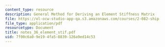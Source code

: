 ```yaml
---
content_type: resource
description: General Method for Deriving an Element Stiffness Matrix
file: https://ol-ocw-studio-app-qa.s3.amazonaws.com/courses/2-082-ship-structural-analysis-design-13-122-spring-2003/7f00c6a09e194fa58839126a9ed14c53_notes_36_element_stif.pdf
file_type: application/pdf
resourcetype: Document
title: notes_36_element_stif.pdf
uid: 7f00c6a0-9e19-4fa5-8839-126a9ed14c53
---
```

